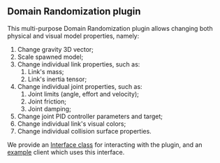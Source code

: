 ## Domain Randomization plugin

This multi-purpose Domain Randomization plugin allows changing both physical and visual model properties, namely:

1. Change gravity 3D vector;
1. Scale spawned model;
1. Change individual link properties, such as:
    1. Link's mass;
    1. Link's inertia tensor;
1. Change individual joint properties, such as:
    1. Joint limits (angle, effort and velocity);
    1. Joint friction;
    1. Joint damping;
1. Change joint PID controller parameters and target;
1. Change individual link's visual colors;
1. Change individual collision surface properties.

We provide an [Interface class] for interacting with the plugin, and an [example] client which uses this interface.

<!-- Links -->

[Domain Randomization plugin]: plugins/domain_randomization
[documented]: http://web.tecnico.ulisboa.pt/joao.borrego/gap/classDRInterface.html
[Interface class]: /../../utils
[example]: /../../examples/dr_example
